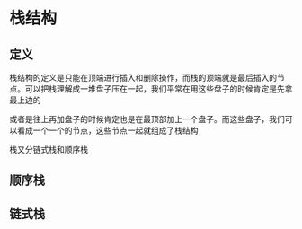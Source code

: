 # 栈结构
## 定义
栈结构的定义是只能在顶端进行插入和删除操作，而栈的顶端就是最后插入的节点。可以把栈理解成一堆盘子压在一起，我们平常在用这些盘子的时候肯定是先拿最上边的

或者是往上再加盘子的时候肯定也是在最顶部加上一个盘子。而这些盘子，我们可以看成一个一个的节点，这些节点一起就组成了栈结构

栈又分链式栈和顺序栈

## 顺序栈


## 链式栈

[链式栈]:https://github.com/Yos5ef/JS-writes-data-structure/blob/master/stack/chainStack.md
